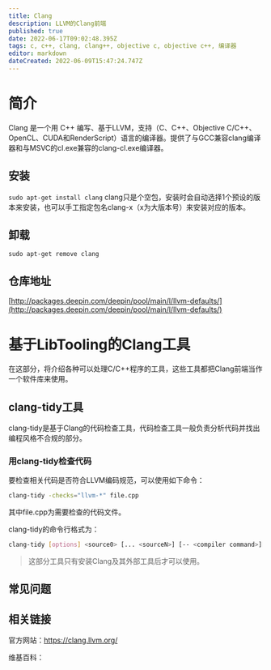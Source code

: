 ```yaml
---
title: Clang
description: LLVM的Clang前端
published: true
date: 2022-06-17T09:02:48.395Z
tags: c, c++, clang, clang++, objective c, objective c++, 编译器
editor: markdown
dateCreated: 2022-06-09T15:47:24.747Z
---
```


# 简介

Clang 是一个用 C++ 编写、基于LLVM，支持（C、C++、Objective C/C++、OpenCL、CUDA和RenderScript）语言的编译器。提供了与GCC兼容clang编译器和与MSVC的cl.exe兼容的clang-cl.exe编译器。 

## 安装

`sudo apt-get install clang`
clang只是个空包，安装时会自动选择1个预设的版本来安装，也可以手工指定包名clang-x（x为大版本号）来安装对应的版本。
## 卸载

`sudo apt-get remove clang`

## 仓库地址

[http://packages.deepin.com/deepin/pool/main/l/llvm-defaults/](http://packages.deepin.com/deepin/pool/main/l/llvm-defaults/)

# 基于LibTooling的Clang工具

在这部分，将介绍各种可以处理C/C++程序的工具，这些工具都把Clang前端当作一个软件库来使用。

## clang-tidy工具

clang-tidy是基于Clang的代码检查工具，代码检查工具一般负责分析代码并找出编程风格不合规的部分。

### 用clang-tidy检查代码

要检查相关代码是否符合LLVM编码规范，可以使用如下命令：

```sh
clang-tidy -checks="llvm-*" file.cpp
```

其中file.cpp为需要检查的代码文件。

clang-tidy的命令行格式为：

```sh
clang-tidy [options] <source0> [... <sourceN>] [-- <compiler command>]
```

> 这部分工具只有安装Clang及其外部工具后才可以使用。



## 常见问题

## 相关链接
官方网站：https://clang.llvm.org/

维基百科：